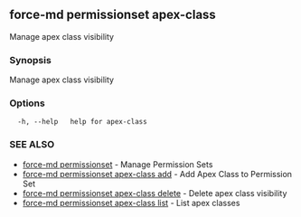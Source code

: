 ## force-md permissionset apex-class

Manage apex class visibility

### Synopsis

Manage apex class visibility

### Options

```
  -h, --help   help for apex-class
```

### SEE ALSO

* [force-md permissionset](force-md_permissionset.md)	 - Manage Permission Sets
* [force-md permissionset apex-class add](force-md_permissionset_apex-class_add.md)	 - Add Apex Class to Permission Set
* [force-md permissionset apex-class delete](force-md_permissionset_apex-class_delete.md)	 - Delete apex class visibility
* [force-md permissionset apex-class list](force-md_permissionset_apex-class_list.md)	 - List apex classes


